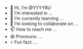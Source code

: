 - 👋 Hi, I’m @YYYYRU
- 👀 I’m interested in ...
- 🌱 I’m currently learning ...
- 💞️ I’m looking to collaborate on ...
- 📫 How to reach me ...
- 😄 Pronouns: ...
- ⚡ Fun fact: ...

<!---
YYYYRU/YYYYRU is a ✨ special ✨ repository because its `README.md` (this file) appears on your GitHub profile.
You can click the Preview link to take a look at your changes.
--->
